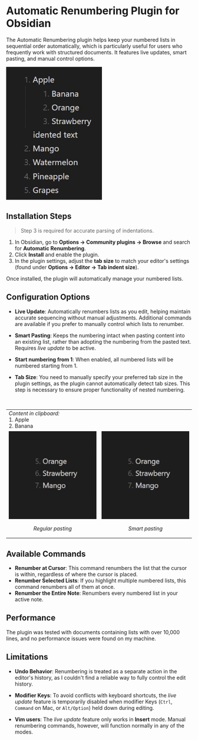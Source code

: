 # Automatic Renumbering Plugin for Obsidian

The Automatic Renumbering plugin helps keep your numbered lists in sequential order automatically, which is particularly useful for users who frequently work with structured documents. It features live updates, smart pasting, and manual control options.

![Example](resources/example.gif)

## Installation Steps

> Step 3 is required for accurate parsing of indentations.

1. In Obsidian, go to **Options → Community plugins → Browse** and search for **Automatic Renumbering**.
2. Click **Install** and enable the plugin.
3. In the plugin settings, adjust the **tab size** to match your editor's settings (found under **Options → Editor → Tab indent size**).

Once installed, the plugin will automatically manage your numbered lists.

## Configuration Options

-   **Live Update**: Automatically renumbers lists as you edit, helping maintain accurate sequencing without manual adjustments. Additional commands are available if you prefer to manually control which lists to renumber.

-   **Smart Pasting**: Keeps the numbering intact when pasting content into an existing list, rather than adopting the numbering from the pasted text. Requires _live update_ to be active.

-   **Start numbering from 1**: When enabled, all numbered lists will be numbered starting from 1.

-   **Tab Size**: You need to manually specify your preferred tab size in the plugin settings, as the plugin cannot automatically detect tab sizes. This step is necessary to ensure proper functionality of nested numbering.

<br>
<table>
  <tr>
    <td colspan="2">
      <em>Content in clipboard:</em>
      <div>
        1. Apple<br> 
        2. Banana
      </div>
    </td>
  </tr>
  <tr>
    <td style="text-align: center;">
      <img src="resources/regular_paste.gif" alt="Regular paste" />
      <p><em>Regular pasting</em></p>
    </td>
    <td style="text-align: center;">
      <img src="resources/smart_paste.gif" alt="Smart paste" />
      <p><em>Smart pasting</em></p>
    </td>
  </tr>
</table>

## Available Commands

-   **Renumber at Cursor**: This command renumbers the list that the cursor is within, regardless of where the cursor is placed.
-   **Renumber Selected Lists**: If you highlight multiple numbered lists, this command renumbers all of them at once.
-   **Renumber the Entire Note**: Renumbers every numbered list in your active note.

## Performance

The plugin was tested with documents containing lists with over 10,000 lines, and no performance issues were found on my machine.

## Limitations

-   **Undo Behavior**: Renumbering is treated as a separate action in the editor's history, as I couldn't find a reliable way to fully control the edit history.

-   **Modifier Keys**: To avoid conflicts with keyboard shortcuts, the _live update_ feature is temporarily disabled when modifier Keys (`Ctrl`, `Command` on Mac, or `Alt/Option`) held down during editing.

-   **Vim users**: The _live update_ feature only works in **Insert** mode. Manual renumbering commands, however, will function normally in any of the modes.
